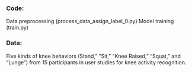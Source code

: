 ### Code:
Data preprocessing (process_data_assign_label_0.py)
Model training (train.py)

### Data:
Five kinds of knee behaviors (Stand,” ”Sit,” “Knee Raised,” “Squat,” and “Lunge”) from 15 participants in user studies for knee activity recognition.
